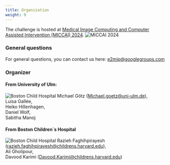```yaml
---
title: Organization
weight: 9
---
```


The challenge is hosted at [Medical Image Computing and Computer Assisted Intervention (MICCAI) 2024](https://conferences.miccai.org/2024/en/).
![MICCAI 2024](/logos/miccaiboth.png 'MICCAI')

### General questions

For general questions, you can contact us here: e2mip@googlegroups.com 

### Organizer

#### From University of Ulm:
![Boston Child Hospital](/logos/ulm.png 'MICCAI')
Michael Götz (Michael.goetz@uni-ulm.de),\
Luisa Gallée,\
Heiko Hillenhagen,\
Daniel Wolf,\
Sabitha Manoj

#### From Boston Children`s Hospital
![Boston Child Hospital](/logos/boston.png 'MICCAI')
Razieh Faghihpirayesh (razieh.faghihpirayesh@childrens.harvard.edu), \
Ali Gholipour, \
Davood Karimi (Davood.Karimi@childrens.harvard.edu) 
